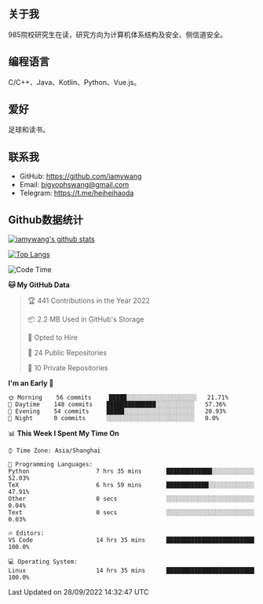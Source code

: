 ## 关于我

985院校研究生在读，研究方向为计算机体系结构及安全、侧信道安全。

## 编程语言

C/C++、Java、Kotlin、Python、Vue.js。

## 爱好

足球和读书。

## 联系我

- GitHub: https://github.com/iamywang
- Email: bigyophswang@gmail.com
- Telegram: https://t.me/heiheihaoda

## Github数据统计

[![iamywang's github stats](https://github-readme-stats.vercel.app/api?username=iamywang&count_private=true&show_icons=true)]()

[![Top Langs](https://github-readme-stats.vercel.app/api/top-langs/?username=iamywang&layout=compact)]()

<!--START_SECTION:waka-->
![Code Time](http://img.shields.io/badge/Code%20Time-583%20hrs%2058%20mins-blue)

**🐱 My GitHub Data** 

> 🏆 441 Contributions in the Year 2022
 > 
> 📦 2.2 MB Used in GitHub's Storage 
 > 
> 💼 Opted to Hire
 > 
> 📜 24 Public Repositories 
 > 
> 🔑 10 Private Repositories  
 > 
**I'm an Early 🐤** 

```text
🌞 Morning    56 commits     █████░░░░░░░░░░░░░░░░░░░░   21.71% 
🌆 Daytime    148 commits    ██████████████░░░░░░░░░░░   57.36% 
🌃 Evening    54 commits     █████░░░░░░░░░░░░░░░░░░░░   20.93% 
🌙 Night      0 commits      ░░░░░░░░░░░░░░░░░░░░░░░░░   0.0%

```


📊 **This Week I Spent My Time On** 

```text
⌚︎ Time Zone: Asia/Shanghai

💬 Programming Languages: 
Python                   7 hrs 35 mins       █████████████░░░░░░░░░░░░   52.03% 
TeX                      6 hrs 59 mins       ████████████░░░░░░░░░░░░░   47.91% 
Other                    0 secs              ░░░░░░░░░░░░░░░░░░░░░░░░░   0.04% 
Text                     0 secs              ░░░░░░░░░░░░░░░░░░░░░░░░░   0.03%

🔥 Editors: 
VS Code                  14 hrs 35 mins      █████████████████████████   100.0%

💻 Operating System: 
Linux                    14 hrs 35 mins      █████████████████████████   100.0%

```


 Last Updated on 28/09/2022 14:32:47 UTC
<!--END_SECTION:waka-->
